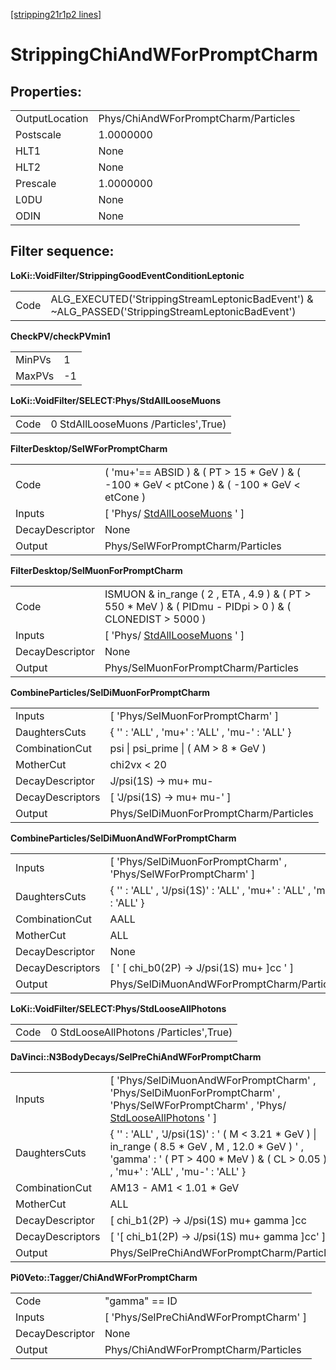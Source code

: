 [[stripping21r1p2 lines]](./stripping21r1p2-index)

# StrippingChiAndWForPromptCharm

## Properties:

|                |                                      |
|----------------|--------------------------------------|
| OutputLocation | Phys/ChiAndWForPromptCharm/Particles |
| Postscale      | 1.0000000                            |
| HLT1           | None                                 |
| HLT2           | None                                 |
| Prescale       | 1.0000000                            |
| L0DU           | None                                 |
| ODIN           | None                                 |

## Filter sequence:

**LoKi::VoidFilter/StrippingGoodEventConditionLeptonic**

|      |                                                                                                   |
|------|---------------------------------------------------------------------------------------------------|
| Code | ALG_EXECUTED('StrippingStreamLeptonicBadEvent') & \~ALG_PASSED('StrippingStreamLeptonicBadEvent') |

**CheckPV/checkPVmin1**

|        |     |
|--------|-----|
| MinPVs | 1   |
| MaxPVs | -1  |

**LoKi::VoidFilter/SELECT:Phys/StdAllLooseMuons**

|      |                                      |
|------|--------------------------------------|
| Code | 0 StdAllLooseMuons /Particles',True) |

**FilterDesktop/SelWForPromptCharm**

|                 |                                                                                                 |
|-----------------|-------------------------------------------------------------------------------------------------|
| Code            | ( 'mu+'== ABSID ) & ( PT \> 15 \* GeV ) & ( -100 \* GeV \< ptCone ) & ( -100 \* GeV \< etCone ) |
| Inputs          | [ 'Phys/ [StdAllLooseMuons](./stripping21r1p2-stdallloosemuons) ' ]                           |
| DecayDescriptor | None                                                                                            |
| Output          | Phys/SelWForPromptCharm/Particles                                                               |

**FilterDesktop/SelMuonForPromptCharm**

|                 |                                                                                                             |
|-----------------|-------------------------------------------------------------------------------------------------------------|
| Code            | ISMUON & in_range ( 2 , ETA , 4.9 ) & ( PT \> 550 \* MeV ) & ( PIDmu - PIDpi \> 0 ) & ( CLONEDIST \> 5000 ) |
| Inputs          | [ 'Phys/ [StdAllLooseMuons](./stripping21r1p2-stdallloosemuons) ' ]                                       |
| DecayDescriptor | None                                                                                                        |
| Output          | Phys/SelMuonForPromptCharm/Particles                                                                        |

**CombineParticles/SelDiMuonForPromptCharm**

|                  |                                                |
|------------------|------------------------------------------------|
| Inputs           | [ 'Phys/SelMuonForPromptCharm' ]             |
| DaughtersCuts    | { '' : 'ALL' , 'mu+' : 'ALL' , 'mu-' : 'ALL' } |
| CombinationCut   | psi \| psi_prime \| ( AM \> 8 \* GeV )         |
| MotherCut        | chi2vx \< 20                                   |
| DecayDescriptor  | J/psi(1S) -\> mu+ mu-                          |
| DecayDescriptors | [ 'J/psi(1S) -\> mu+ mu-' ]                  |
| Output           | Phys/SelDiMuonForPromptCharm/Particles         |

**CombineParticles/SelDiMuonAndWForPromptCharm**

|                  |                                                                      |
|------------------|----------------------------------------------------------------------|
| Inputs           | [ 'Phys/SelDiMuonForPromptCharm' , 'Phys/SelWForPromptCharm' ]     |
| DaughtersCuts    | { '' : 'ALL' , 'J/psi(1S)' : 'ALL' , 'mu+' : 'ALL' , 'mu-' : 'ALL' } |
| CombinationCut   | AALL                                                                 |
| MotherCut        | ALL                                                                  |
| DecayDescriptor  | None                                                                 |
| DecayDescriptors | [ ' [ chi_b0(2P) -\> J/psi(1S) mu+ ]cc ' ]                       |
| Output           | Phys/SelDiMuonAndWForPromptCharm/Particles                           |

**LoKi::VoidFilter/SELECT:Phys/StdLooseAllPhotons**

|      |                                        |
|------|----------------------------------------|
| Code | 0 StdLooseAllPhotons /Particles',True) |

**DaVinci::N3BodyDecays/SelPreChiAndWForPromptCharm**

|                  |                                                                                                                                                                                            |
|------------------|--------------------------------------------------------------------------------------------------------------------------------------------------------------------------------------------|
| Inputs           | [ 'Phys/SelDiMuonAndWForPromptCharm' , 'Phys/SelDiMuonForPromptCharm' , 'Phys/SelWForPromptCharm' , 'Phys/ [StdLooseAllPhotons](./stripping21r1p2-stdlooseallphotons) ' ]                |
| DaughtersCuts    | { '' : 'ALL' , 'J/psi(1S)' : ' ( M \< 3.21 \* GeV ) \| in_range ( 8.5 \* GeV , M , 12.0 \* GeV ) ' , 'gamma' : ' ( PT \> 400 \* MeV ) & ( CL \> 0.05 ) ' , 'mu+' : 'ALL' , 'mu-' : 'ALL' } |
| CombinationCut   | AM13 - AM1 \< 1.01 \* GeV                                                                                                                                                                  |
| MotherCut        | ALL                                                                                                                                                                                        |
| DecayDescriptor  | [ chi_b1(2P) -\> J/psi(1S) mu+ gamma ]cc                                                                                                                                                 |
| DecayDescriptors | [ '[ chi_b1(2P) -\> J/psi(1S) mu+ gamma ]cc' ]                                                                                                                                         |
| Output           | Phys/SelPreChiAndWForPromptCharm/Particles                                                                                                                                                 |

**Pi0Veto::Tagger/ChiAndWForPromptCharm**

|                 |                                          |
|-----------------|------------------------------------------|
| Code            | "gamma" == ID                            |
| Inputs          | [ 'Phys/SelPreChiAndWForPromptCharm' ] |
| DecayDescriptor | None                                     |
| Output          | Phys/ChiAndWForPromptCharm/Particles     |

